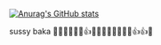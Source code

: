 [![Anurag's GitHub stats](https://github-readme-stats.vercel.app/api?username=anonymousomeone&show_icons=true&theme=tokyonight)](https://github.com/anuraghazra/github-readme-stats)

sussy baka 🚽✅🧀😳😳✅👍🚽🚽✅🚽🧀😳😳🧀👍👍✅
